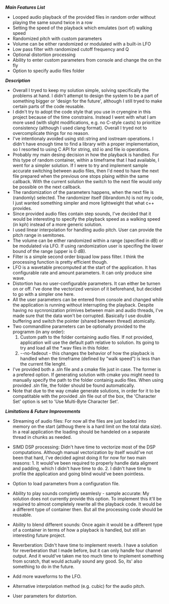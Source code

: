 ***Main Features List***

* Looped audio playback of the provided files in random order without playing the same sound twice in a row
* Setting the speed of the playback which emulates (sort of) walking speed
* Randomized pitch with custom parameters
* Volume can be either randomized or modulated with a built-in LFO
* Low pass filter with randomized cutoff frequency and Q
* Optional distortion processing
* Ability to enter custom parameters from console and change the on the fly
* Option to specify audio files folder

***Description***
- Overall I tryed to keep my solution simple, solving specifically the problems at hand. I didn't attempt to design the system to be a part of something bigger or 'design for the future', although I still tryed to make certain parts of the code reusable.
- I didn't try to adopt the code style that you use in cryengine in this project because of the time constrains. Instead I went with what I am more used (with slight modifications, e.g. no C-style casts) to prioritize consistency (although I used clang format). Overall I tryed not to overcomplicate things for no reason.
- I've intentionaly avoided using std::string and iostream operations. I didn't have enough time to find a library with a proper implementation, so I resorted to using C API for string, std io and file io operations.
- Probably my main desing decision in how the playback is handled. For this type of random container, within a timeframe that I had available, I went for a simpler solution. If I were to try and implement sample accurate switching between audio files, then I'd need to have the next file prepared when the previous one stops plaing within the same callback. With the current solution the switch to the next file would only be possible on the next callback.
- The randomization of the parameters happens, when the next file is (randomly) selected. The randomizer itself (librandom.h) is not my code, I just wanted something simpler and more lightweight that what c++ <random> provides.
- Since provided audio files contain step sounds, I've decided that it would be interesting to specify the playback speed as a walking speed (in kph) instead of a more generic solution.
- I used linear interpolation for handling audio pitch. User can provide the pitch range in semitones.
- The volume can be either randomized within a range (specified in dB) or be modulated via LFO. If using randomization user is specifing the lower bound of the range (upper is 0 dB).
- Filter is a simple second order biquad low pass filter. I think the processing function is pretty efficient though. 
- LFO is a wavetable precomputed at the start of the application. It has configurable rate and amount parameters. It can only produce sine wave.
- Distortion has no user-configurable parameters. It can either be turnen on or off. I've done the vectorized version of it beforehand, but decided to go with a simpler one here.
- All the user parameters can be entered from console and changed while the application is running without interrupting the playback. Despite having no sycnronization primives between main and audio threads, I've made sure that the data won't be corrupted. Basically I use double buffering and switch the pointer (shared between thread) atomically.
- Two commandline parameters can be optionally provided to the programm (in any order):
	1. Custom path to the folder containing audio files. If not provided, application will use the default path relative to solution. Its going to try and load all the *.wav files in this folder.
	2. --no-fadeout - this changes the behavior of how the playback is handled when the timeframe (defined by "walk speed") is less than the current file lenght.
- I've provided	both a .sln file and a cmake file just in case. The former is a prefered option. If generating solution with cmake you might need to manually specify the path to the folder containig audio files. When using provided .sln file, the folder should be found automatically.
- Note that due to the way cmake generate solutions, in order for it to be compatitable with the provided .sln file out of the box, the 'Character Set' option is set to 'Use Multi-Byte Character Set'. 

***Limitations & Future Improvements***

* Streaming of audio files:
	For now all the files are just loaded into memory on the start (althoug there is a hard limit on the total data size). In a real application the loading should be handeled on a separate thread in chunks as needed.
* SIMD DSP processing:
	Didn't have time to vectorize most of the DSP computations. Although manual vectorization by itself would've not been that hard, I've decided aginst doing it for now for two main reasons: 
			1. It would've been required to properly handle data aligment and padding, which I didn't have time to do.
			2. I didn't have time to profile the application and going blind would've been pointless.

* Option to load parameters from a configuration file.
* Ability to play sounds completly seamlesly - sample accurate:
	My solution does not currently provide this option. To implement this it'll be required to almost completely rewrite all the playback code. It would be a different type of container then. But all the processing code should be reusable.
* Ability to blend different sounds:
	Once again it would be a different type of a container in terms of how a playback is handled, but still an interesting future project.
* Reverberation:
	Didn't have time to implement reverb. I have a solution for reverberation that I made before, but it can only handle four channel output. And it would've taken me too much time to implement something from scratch, that would actually sound any good. So, its' also something to do in the future.
* Add more waveforms to the LFO.
* Alternative interpolation method (e.g. cubic) for the audio pitch.
* User parameters for distortion.
